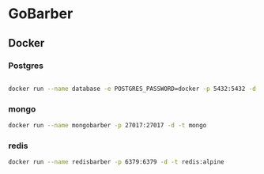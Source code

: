 # GoBarber

## Docker

### Postgres

```bash

docker run --name database -e POSTGRES_PASSWORD=docker -p 5432:5432 -d postgres

```

### mongo

```bash
docker run --name mongobarber -p 27017:27017 -d -t mongo
```

### redis

```bash
docker run --name redisbarber -p 6379:6379 -d -t redis:alpine
```
